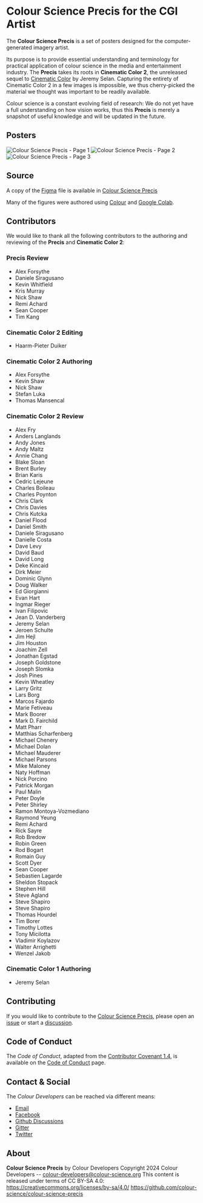 # Colour Science Precis for the CGI Artist

The **Colour Science Precis** is a set of posters designed for the computer-generated imagery artist.

Its purpose is to provide essential understanding and terminology for practical application of colour science in the media and entertainment industry.
The **Precis** takes its roots in **Cinematic Color 2**, the unreleased sequel to [Cinematic Color](https://cinematiccolor.org) by Jeremy Selan. Capturing the entirety of Cinematic Color 2 in a few images is impossible, we thus cherry-picked the material we thought was important to be readily available. 

Colour science is a constant evolving field of research: We do not yet have a full understanding on how vision works, thus this **Precis** is merely a snapshot of useful knowledge and will be updated in the future.

## Posters

![Colour Science Precis - Page 1](posters/Colour%20Science%20Precis%20-%20Page%201.png)
![Colour Science Precis - Page 2](posters/Colour%20Science%20Precis%20-%20Page%202.png)
![Colour Science Precis - Page 3](posters/Colour%20Science%20Precis%20-%20Page%203.png)

## Source

A copy of the [Figma](https://www.figma.com) file is available in [Colour Science Precis](figma/Colour%20Science%20-%20Precis.fig)

Many of the figures were authored using [Colour](https://github.com/colour-science/colour) and [Google Colab](https://colab.research.google.com/drive/1C1glP3WxP1flByylNUTTJ24tcDhm9jFW).

## Contributors

We would like to thank all the following contributors to the authoring and reviewing of the **Precis** and **Cinematic Color 2**:

### Precis Review

- Alex Forsythe
- Daniele Siragusano
- Kevin Whitfield
- Kris Murray
- Nick Shaw
- Remi Achard
- Sean Cooper
- Tim Kang

### Cinematic Color 2 Editing

- Haarm-Pieter Duiker

### Cinematic Color 2 Authoring

- Alex Forsythe
- Kevin Shaw
- Nick Shaw
- Stefan Luka
- Thomas Mansencal

### Cinematic Color 2 Review

- Alex Fry
- Anders Langlands
- Andy Jones
- Andy Maltz
- Annie Chang
- Blake Sloan
- Brent Burley
- Brian Karis
- Cedric Lejeune
- Charles Boileau
- Charles Poynton
- Chris Clark
- Chris Davies
- Chris Kutcka
- Daniel Flood
- Daniel Smith
- Daniele Siragusano
- Danielle Costa
- Dave Levy
- David Baud
- David Long
- Deke Kincaid
- Dirk Meier
- Dominic Glynn
- Doug Walker
- Ed Giorgianni
- Evan Hart
- Ingmar Rieger
- Ivan Filipovic
- Jean D. Vanderberg
- Jeremy Selan
- Jeroen Schulte
- Jim Hejl
- Jim Houston
- Joachim Zell
- Jonathan Egstad
- Joseph Goldstone
- Joseph Slomka
- Josh Pines
- Kevin Wheatley
- Larry Gritz
- Lars Borg
- Marcos Fajardo
- Marie Fetiveau
- Mark Boorer
- Mark D. Fairchild
- Matt Pharr
- Matthias Scharfenberg
- Michael Chenery
- Michael Dolan
- Michael Mauderer
- Michael Parsons
- Mike Maloney
- Naty Hoffman
- Nick Porcino
- Patrick Morgan
- Paul Malin
- Peter Doyle
- Peter Shirley
- Ramon Montoya-Vozmediano
- Raymond Yeung
- Remi Achard
- Rick Sayre
- Rob Bredow
- Robin Green
- Rod Bogart
- Romain Guy
- Scott Dyer
- Sean Cooper
- Sebastien Lagarde
- Sheldon Stopack
- Stephen Hill 
- Steve Agland
- Steve Shapiro
- Steve Shapiro
- Thomas Hourdel
- Tim Borer
- Timothy Lottes
- Tony Micilotta
- Vladimir Koylazov
- Walter Arrighetti
- Wenzel Jakob

### Cinematic Color 1 Authoring

- Jeremy Selan

## Contributing

If you would like to contribute to the [Colour Science Precis](https://github.com/colour-science/colour-science-precis), please open an [issue](https://github.com/colour-science/colour-science-precis/issues) or start a [discussion](https://github.com/colour-science/colour-science-precis/discussions).

## Code of Conduct

The *Code of Conduct*, adapted from the [Contributor Covenant
1.4](https://www.contributor-covenant.org/version/1/4/code-of-conduct.html),
is available on the [Code of
Conduct](https://www.colour-science.org/code-of-conduct) page.

## Contact & Social

The *Colour Developers* can be reached via different means:

-   [Email](mailto:colour-developers@colour-science.org)
-   [Facebook](https://www.facebook.com/python.colour.science)
-   [Github Discussions](https://github.com/colour-science/colour-science-precis/discussions)
-   [Gitter](https://gitter.im/colour-science/colour)
-   [Twitter](https://twitter.com/colour_science)

## About

**Colour Science Precis** by Colour Developers
Copyright 2024 Colour Developers -- [colour-developers@colour-science.org](colour-developers@colour-science.org)
This content is released under terms of CC BY-SA 4.0: <https://creativecommons.org/licenses/by-sa/4.0/>
<https://github.com/colour-science/colour-science-precis>
